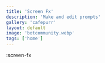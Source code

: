 ```yaml
---
title: 'Screen Fx'
description: 'Make and edit prompts'
gallery: 'cafepurr'
layout: default
image: 'botcommunity.webp'
tags: ['home']
---
```


:screen-fx
